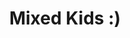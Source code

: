 ---
pid: MP145
title: Mixed Kids :)
location_transcription: Broad & Oregon
zipcode: '19148'
outside_phl: 
neighborhood: Whitman,Pennsport,South Philadelphia
age: '15'
age_range: 13-19
instagram: 
image_file_name: MP_145.jpg
proposal_transcription: |-
  $P = $outh Philly
  #PACMAN
  #FrenchMontana
topic: Youth,Race Ethnicity
topic_summary: 0, 0
type: Other No Form
keywords_other: 
credit: Niya/Meen
image_labels: "#NAME?"
twitter: 2isniy
facebook: 
permalink: "/monuments/mp145/"
layout: item-page
---